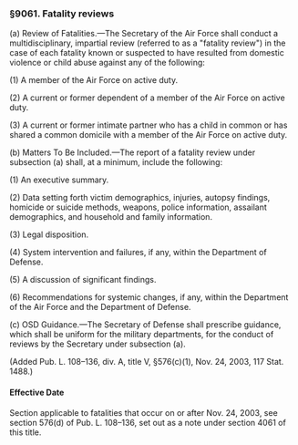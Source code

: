 ### §9061. Fatality reviews ###

(a) Review of Fatalities.—The Secretary of the Air Force shall conduct a multidisciplinary, impartial review (referred to as a "fatality review") in the case of each fatality known or suspected to have resulted from domestic violence or child abuse against any of the following:

(1) A member of the Air Force on active duty.

(2) A current or former dependent of a member of the Air Force on active duty.

(3) A current or former intimate partner who has a child in common or has shared a common domicile with a member of the Air Force on active duty.

(b) Matters To Be Included.—The report of a fatality review under subsection (a) shall, at a minimum, include the following:

(1) An executive summary.

(2) Data setting forth victim demographics, injuries, autopsy findings, homicide or suicide methods, weapons, police information, assailant demographics, and household and family information.

(3) Legal disposition.

(4) System intervention and failures, if any, within the Department of Defense.

(5) A discussion of significant findings.

(6) Recommendations for systemic changes, if any, within the Department of the Air Force and the Department of Defense.

(c) OSD Guidance.—The Secretary of Defense shall prescribe guidance, which shall be uniform for the military departments, for the conduct of reviews by the Secretary under subsection (a).

(Added Pub. L. 108–136, div. A, title V, §576(c)(1), Nov. 24, 2003, 117 Stat. 1488.)

#### Effective Date ####

Section applicable to fatalities that occur on or after Nov. 24, 2003, see section 576(d) of Pub. L. 108–136, set out as a note under section 4061 of this title.